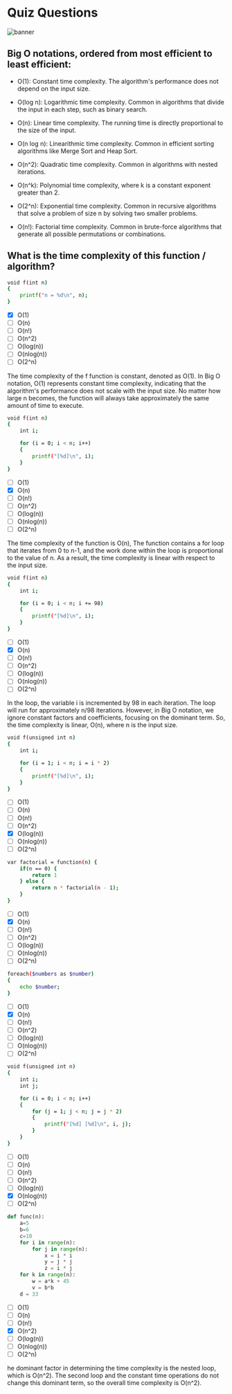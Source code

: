 # Quiz Questions

<img src="https://i.stack.imgur.com/WcBRI.png" alt="banner"></div>

## Big O notations, ordered from most efficient to least efficient:

- O(1): Constant time complexity. The algorithm's performance does not depend on the input size.

- O(log n): Logarithmic time complexity. Common in algorithms that divide the input in each step, such as binary search.

- O(n): Linear time complexity. The running time is directly proportional to the size of the input.

- O(n log n): Linearithmic time complexity. Common in efficient sorting algorithms like Merge Sort and Heap Sort.

- O(n^2): Quadratic time complexity. Common in algorithms with nested iterations.

- O(n^k): Polynomial time complexity, where k is a constant exponent greater than 2.

- O(2^n): Exponential time complexity. Common in recursive algorithms that solve a problem of size n by solving two smaller problems.

- O(n!): Factorial time complexity. Common in brute-force algorithms that generate all possible permutations or combinations.


## What is the time complexity of this function / algorithm?
```bash
void f(int n)
{
    printf("n = %d\n", n);
}
```
- [x] O(1)
- [ ] O(n)
- [ ] O(n!)
- [ ] O(n^2)
- [ ] O(log(n))
- [ ] O(nlog(n))
- [ ] O(2^n)

The time complexity of the f function is constant, denoted as O(1).
In Big O notation, O(1) represents constant time complexity, indicating
that the algorithm's performance does not scale with the input size.
No matter how large n becomes, the function will always take approximately
the same amount of time to execute.

```bash
void f(int n)
{
    int i;

    for (i = 0; i < n; i++)
    {
        printf("[%d]\n", i);
    }
}
```
- [ ] O(1)
- [x] O(n)
- [ ] O(n!)
- [ ] O(n^2)
- [ ] O(log(n))
- [ ] O(nlog(n))
- [ ] O(2^n)

The time complexity of the function is O(n),
The function contains a for loop that iterates from 0 to n-1,
and the work done within the loop is proportional to the value of n. 
As a result, the time complexity is linear with respect to the input size.

```bash
void f(int n)
{
    int i;

    for (i = 0; i < n; i += 98)
    {
        printf("[%d]\n", i);
    }
}
```

- [ ] O(1)
- [x] O(n)
- [ ] O(n!)
- [ ] O(n^2)
- [ ] O(log(n))
- [ ] O(nlog(n))
- [ ] O(2^n)

In the loop, the variable i is incremented by 98 in each iteration. The loop will run for approximately n/98 iterations. However, in Big O notation, we ignore constant factors and coefficients, focusing on the dominant term. So, the time complexity is linear, O(n), where n is the input size.


```bash
void f(unsigned int n)
{
    int i;

    for (i = 1; i < n; i = i * 2)
    {
        printf("[%d]\n", i);
    }
}
```

- [ ] O(1)
- [ ] O(n)
- [ ] O(n!)
- [ ] O(n^2)
- [x] O(log(n))
- [ ] O(nlog(n))
- [ ] O(2^n)

```bash
var factorial = function(n) {
    if(n == 0) {
        return 1
    } else {
        return n * factorial(n - 1);
    }
}
```

- [ ] O(1)
- [x] O(n)
- [ ] O(n!)
- [ ] O(n^2)
- [ ] O(log(n))
- [ ] O(nlog(n))
- [ ] O(2^n)

```bash
foreach($numbers as $number)
{
    echo $number;
}
```

- [ ] O(1)
- [x] O(n)
- [ ] O(n!)
- [ ] O(n^2)
- [ ] O(log(n))
- [ ] O(nlog(n))
- [ ] O(2^n)

```bash
void f(unsigned int n)
{
    int i;
    int j;

    for (i = 0; i < n; i++)
    {
        for (j = 1; j < n; j = j * 2)
        {
            printf("[%d] [%d]\n", i, j);
        }
    }
}
```

- [ ] O(1)
- [ ] O(n)
- [ ] O(n!)
- [ ] O(n^2)
- [ ] O(log(n))
- [x] O(nlog(n))
- [ ] O(2^n)

```python
def func(n):
    a=5
    b=6
    c=10
    for i in range(n):
        for j in range(n):
            x = i * i
            y = j * j
            z = i * j
    for k in range(n):
        w = a*k + 45
        v = b*b
    d = 33
```

- [ ] O(1)
- [ ] O(n)
- [ ] O(n!)
- [x] O(n^2)
- [ ] O(log(n))
- [ ] O(nlog(n))
- [ ] O(2^n)

he dominant factor in determining the time complexity is the nested loop, which is O(n^2). The second loop and the constant time operations do not change this dominant term, so the overall time complexity is O(n^2).

